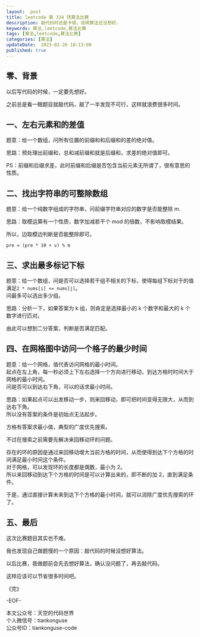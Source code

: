 ```yaml
---   
layout:  post  
title: leetcode 第 334 场算法比赛  
description: 敲代码时总是卡顿，说明算法还没想好。        
keywords: 算法,leetcode,算法比赛  
tags: [算法,leetcode,算法比赛]    
categories: [算法]  
updateDate:  2023-02-26 18:13:00  
published: true  
---  
```



## 零、背景  


以后写代码的时候，一定要先想好。  


之前总是看一眼题目就敲代码，敲了一半发现不可行，这样就浪费很多时间。  


## 一、左右元素和的差值  


题意：给一个数组，问所有位置的前缀和和后缀和的差的绝对值。  


思路：预处理出前缀和，总和减前缀和就是后缀和，求差的绝对值即可。  


PS：前缀和后缀求差，此时前缀和后缀是否包含当前元素无所谓了，很有意思的性质。  


## 二、找出字符串的可整除数组  


题意：给一个纯数字组成的字符串，问前缀字符串对应的数字是否能整除 m.  


思路：取模运算有一个性质，数字加减若干个 mod 的倍数，不影响取模结果。  


所以，边取模边判断是否能整除即可。  


```
pre = (pre * 10 + v) % m  
```


## 三、求出最多标记下标  


题意：给一个数组，问是否可以选择若干组不相关的下标，使得每组下标对于的值满足`2 * nums[i] <= nums[j]`。  
问最多可以选出多少组。  


思路：分析一下，如果答案为 k 组，则肯定是选择最小的 k 个数字和最大的 k 个数字进行匹对。  


由此可以想到二分答案，判断是否满足匹配。  


## 四、在网格图中访问一个格子的最少时间  


题意：给一个网格，值代表访问网格的最小时间。  
起点在左上角，每一秒必须上下左右选择一个方向进行移动，到达方格时时间大于网格的最小时间。  
问是否可以到达右下角，可以的话求最小时间。  


思路：如果起点可以出发移动一步，则来回移动，即可把时间变得无限大，从而到达右下角。  
所以没有答案的条件是初始点无法起步。  


方格有答案求最小值，典型的广度优先搜索。  


不过在搜索之前需要先解决来回移动环的问题。  


存在的环的原因是通过来回移动增大当前方格的时间，从而使得到达下个方格的时间满足最小时间这个条件。  
对于网格，可以发现环的长度都是偶数，最小为 2。  
所以来回移动到达下个方格的时间是可以计算出来的，即不断的加 2，直到满足条件。  


于是，通过直接计算未来到达下个方格的最小时间，就可以消除广度优先搜索的环了。  


## 五、最后  


这次比赛题目其实也不难。  


我也发现自己做题慢的一个原因：敲代码的时候没想好算法。    


以后比赛，我做题前会先去想好算法，确认没问题了，再去敲代码。  


这样应该可以节省很多时间吧。  



《完》  


-EOF-  



本文公众号：天空的代码世界  
个人微信号：tiankonguse  
公众号ID：tiankonguse-code  
  

